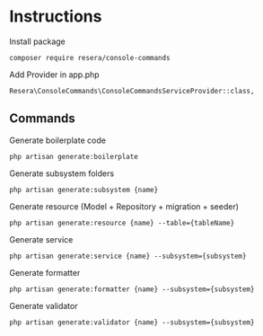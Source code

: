 # Instructions

Install package

```composer require resera/console-commands```

Add Provider in app.php

```Resera\ConsoleCommands\ConsoleCommandsServiceProvider::class,```



## Commands

Generate boilerplate code

```php artisan generate:boilerplate```

Generate subsystem folders

```php artisan generate:subsystem {name}```

Generate resource (Model + Repository + migration + seeder)

```php artisan generate:resource {name} --table={tableName}```

Generate service

```php artisan generate:service {name} --subsystem={subsystem}```

Generate formatter

```php artisan generate:formatter {name} --subsystem={subsystem}```

Generate validator

```php artisan generate:validator {name} --subsystem={subsystem}```
